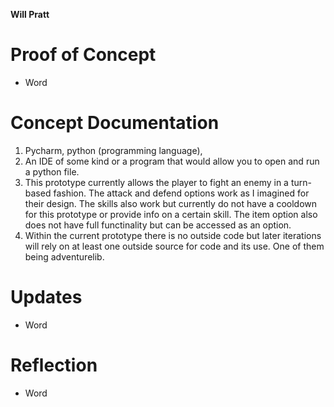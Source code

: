 **Will Pratt**
# Proof of Concept
* Word
# Concept Documentation
1. Pycharm, python (programming language), 
2. An IDE of some kind or a program that would allow you to open and run a python file.
3. This prototype currently allows the player to fight an enemy in a turn-based fashion. The attack and defend options work as I imagined for their design. The skills also work but currently do not have a cooldown for this prototype or provide info on a certain skill. The item option also does not have full functinality but can be accessed as an option.
4. Within the current prototype there is no outside code but later iterations will rely on at least one outside source for code and its use. One of them being adventurelib.
# Updates
* Word
# Reflection
* Word
